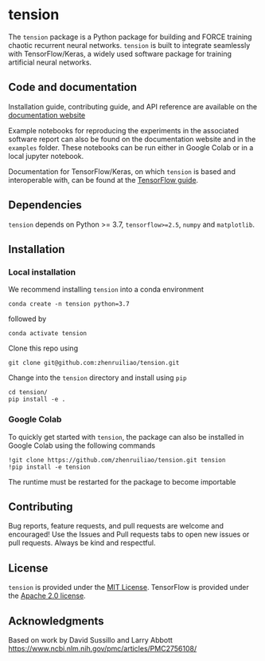 # tension
The `tension` package is a Python package for building and FORCE training chaotic recurrent neural networks. `tension` is built to integrate seamlessly with TensorFlow/Keras, a widely used software package for training artificial neural networks. 

## Code and documentation
Installation guide, contributing guide, and API reference are available on the [documentation website](https://zhenruiliao.github.io/tension/index.html)

Example notebooks for reproducing the experiments in the associated software report can also be found on the documentation website and in the `examples` folder. These notebooks can be run either in Google Colab or in a local jupyter notebook.

Documentation for TensorFlow/Keras, on which `tension` is based and interoperable with, can be found at the [TensorFlow guide](https://www.tensorflow.org/guide).

## Dependencies
`tension` depends on Python >= 3.7, `tensorflow>=2.5`, `numpy` and `matplotlib`.

## Installation
### Local installation
We recommend installing `tension` into a conda environment
```
conda create -n tension python=3.7
```
followed by
```
conda activate tension
```
Clone this repo using
```
git clone git@github.com:zhenruiliao/tension.git
```
Change into the `tension` directory and install using `pip`
```
cd tension/
pip install -e .
```

### Google Colab
To quickly get started with `tension`, the package can also be installed in Google Colab using the following commands
```
!git clone https://github.com/zhenruiliao/tension.git tension
!pip install -e tension
```
The runtime must be restarted for the package to become importable

## Contributing 
Bug reports, feature requests, and pull requests are welcome and encouraged! Use the Issues and Pull requests tabs to open new issues or pull requests. Always be kind and respectful. 

## License
`tension` is provided under the [MIT License](./LICENSE). TensorFlow is provided under the [Apache 2.0 license](https://github.com/tensorflow/tensorflow/blob/master/LICENSE).

## Acknowledgments

Based on work by David Sussillo and Larry Abbott
https://www.ncbi.nlm.nih.gov/pmc/articles/PMC2756108/

